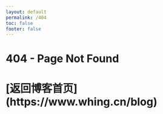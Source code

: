 ```yaml
---
layout: default
permalink: /404
toc: false
footer: false
---
```


# 404 - Page Not Found

<h1 style="align=center"> [返回博客首页](https://www.whing.cn/blog) </h1>



